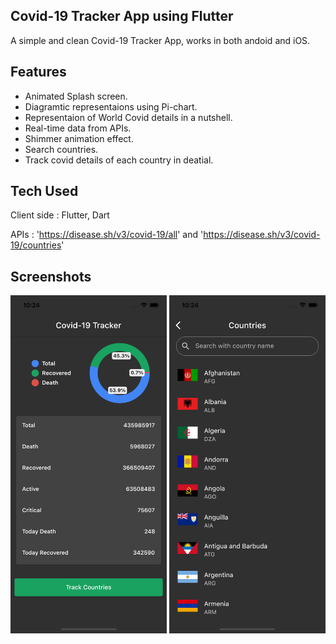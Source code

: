 ## Covid-19 Tracker App using Flutter

  A simple and clean Covid-19 Tracker App, works in both andoid and iOS.

## Features

- Animated Splash screen.
- Diagramtic representaions using Pi-chart.
- Representaion of World Covid details in a nutshell.
- Real-time data from APIs.
- Shimmer animation effect.
- Search countries.
- Track covid details of each country in deatial.

## Tech Used

Client side : Flutter, Dart

APIs : 'https://disease.sh/v3/covid-19/all' and 'https://disease.sh/v3/covid-19/countries'

## Screenshots

<div>
  <img src="readme/home_screen.png" width=250>
  <img src="readme/counry_list.png" width=250>
</div
